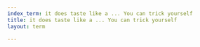 ```yaml
---
index_term: it does taste like a ... You can trick yourself
title: it does taste like a ... You can trick yourself
layout: term

---
```

